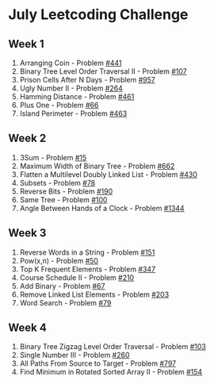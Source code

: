 # July Leetcoding Challenge

## Week 1
  1. Arranging Coin - Problem [#441](https://leetcode.com/problems/arranging-coins/)
  2. Binary Tree Level Order Traversal II - Problem [#107](https://leetcode.com/problems/binary-tree-level-order-traversal-ii/)
  3. Prison Cells After N Days - Problem [#957](https://leetcode.com/problems/prison-cells-after-n-days/)
  4. Ugly Number II - Problem [#264](https://leetcode.com/problems/ugly-number-ii/)
  5. Hamming Distance - Problem [#461](https://leetcode.com/problems/hamming-distance/)
  6. Plus One - Problem [#66](https://leetcode.com/problems/plus-one/)
  7. Island Perimeter - Problem [#463](https://leetcode.com/problems/island-perimeter/)

## Week 2
  1. 3Sum - Problem [#15](https://leetcode.com/problems/3sum/)
  2. Maximum Width of Binary Tree - Problem [#662](https://leetcode.com/problems/maximum-width-of-binary-tree/)
  3. Flatten a Multilevel Doubly Linked List - Problem [#430](https://leetcode.com/problems/flatten-a-multilevel-doubly-linked-list/)
  4. Subsets - Problem [#78](https://leetcode.com/problems/subsets/)
  5. Reverse Bits - Problem [#190](https://leetcode.com/problems/reverse-bits/)
  6. Same Tree - Problem [#100](https://leetcode.com/problems/same-tree/)
  7. Angle Between Hands of a Clock - Problem [#1344](https://leetcode.com/problems/angle-between-hands-of-a-clock/)

## Week 3
  1. Reverse Words in a String - Problem [#151](https://leetcode.com/problems/reverse-words-in-a-string/)
  2. Pow(x,n) - Problem [#50](https://leetcode.com/problems/powx-n/)
  3. Top K Frequent Elements - Problem [#347](https://leetcode.com/problems/top-k-frequent-elements/)
  4. Course Schedule II - Problem [#210](https://leetcode.com/problems/course-schedule-ii/)
  5. Add Binary - Problem [#67](https://leetcode.com/problems/add-binary/)
  6. Remove Linked List Elements - Problem [#203](https://leetcode.com/problems/remove-linked-list-elements/)
  7. Word Search - Problem [#79](https://leetcode.com/problems/word-search/)

## Week 4
  1. Binary Tree Zigzag Level Order Traversal - Problem [#103](https://leetcode.com/problems/binary-tree-zigzag-level-order-traversal/)
  2. Single Number III - Problem [#260](https://leetcode.com/problems/single-number-iii/)
  3. All Paths From Source to Target - Problem [#797](https://leetcode.com/problems/all-paths-from-source-to-target/)
  4. Find Minimum in Rotated Sorted Array II - Problem [#154](https://leetcode.com/problems/find-minimum-in-rotated-sorted-array-ii/)
